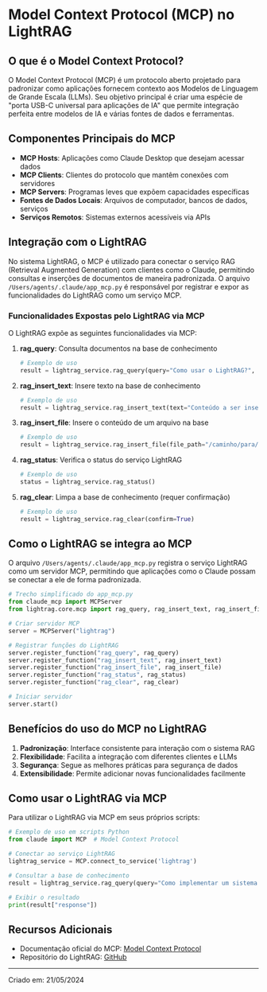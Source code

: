 # Model Context Protocol (MCP) no LightRAG

## O que é o Model Context Protocol?

O Model Context Protocol (MCP) é um protocolo aberto projetado para padronizar como aplicações fornecem contexto aos Modelos de Linguagem de Grande Escala (LLMs). Seu objetivo principal é criar uma espécie de "porta USB-C universal para aplicações de IA" que permite integração perfeita entre modelos de IA e várias fontes de dados e ferramentas.

## Componentes Principais do MCP

- **MCP Hosts**: Aplicações como Claude Desktop que desejam acessar dados
- **MCP Clients**: Clientes do protocolo que mantêm conexões com servidores
- **MCP Servers**: Programas leves que expõem capacidades específicas
- **Fontes de Dados Locais**: Arquivos de computador, bancos de dados, serviços
- **Serviços Remotos**: Sistemas externos acessíveis via APIs

## Integração com o LightRAG

No sistema LightRAG, o MCP é utilizado para conectar o serviço RAG (Retrieval Augmented Generation) com clientes como o Claude, permitindo consultas e inserções de documentos de maneira padronizada. O arquivo `/Users/agents/.claude/app_mcp.py` é responsável por registrar e expor as funcionalidades do LightRAG como um serviço MCP.

### Funcionalidades Expostas pelo LightRAG via MCP

O LightRAG expõe as seguintes funcionalidades via MCP:

1. **rag_query**: Consulta documentos na base de conhecimento
   ```python
   # Exemplo de uso
   result = lightrag_service.rag_query(query="Como usar o LightRAG?", mode="hybrid")
   ```

2. **rag_insert_text**: Insere texto na base de conhecimento
   ```python
   # Exemplo de uso
   result = lightrag_service.rag_insert_text(text="Conteúdo a ser inserido", source="manual")
   ```

3. **rag_insert_file**: Insere o conteúdo de um arquivo na base
   ```python
   # Exemplo de uso
   result = lightrag_service.rag_insert_file(file_path="/caminho/para/arquivo.txt")
   ```

4. **rag_status**: Verifica o status do serviço LightRAG
   ```python
   # Exemplo de uso
   status = lightrag_service.rag_status()
   ```

5. **rag_clear**: Limpa a base de conhecimento (requer confirmação)
   ```python
   # Exemplo de uso
   result = lightrag_service.rag_clear(confirm=True)
   ```

## Como o LightRAG se integra ao MCP

O arquivo `/Users/agents/.claude/app_mcp.py` registra o serviço LightRAG como um servidor MCP, permitindo que aplicações como o Claude possam se conectar a ele de forma padronizada.

```python
# Trecho simplificado do app_mcp.py
from claude_mcp import MCPServer
from lightrag.core.mcp import rag_query, rag_insert_text, rag_insert_file, rag_status, rag_clear

# Criar servidor MCP
server = MCPServer("lightrag")

# Registrar funções do LightRAG
server.register_function("rag_query", rag_query)
server.register_function("rag_insert_text", rag_insert_text)
server.register_function("rag_insert_file", rag_insert_file)
server.register_function("rag_status", rag_status)
server.register_function("rag_clear", rag_clear)

# Iniciar servidor
server.start()
```

## Benefícios do uso do MCP no LightRAG

1. **Padronização**: Interface consistente para interação com o sistema RAG
2. **Flexibilidade**: Facilita a integração com diferentes clientes e LLMs
3. **Segurança**: Segue as melhores práticas para segurança de dados
4. **Extensibilidade**: Permite adicionar novas funcionalidades facilmente

## Como usar o LightRAG via MCP

Para utilizar o LightRAG via MCP em seus próprios scripts:

```python
# Exemplo de uso em scripts Python
from claude import MCP  # Model Context Protocol

# Conectar ao serviço LightRAG
lightrag_service = MCP.connect_to_service('lightrag')

# Consultar a base de conhecimento
result = lightrag_service.rag_query(query="Como implementar um sistema RAG?")

# Exibir o resultado
print(result["response"])
```

## Recursos Adicionais

- Documentação oficial do MCP: [Model Context Protocol](https://modelcontextprotocol.io/introduction)
- Repositório do LightRAG: [GitHub](https://github.com/seu-usuario/lightrag)

---

Criado em: 21/05/2024